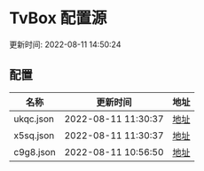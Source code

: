
# TvBox 配置源

更新时间: 2022-08-11 14:50:24


## 配置

|   名称  | 更新时间  |地址  |
|  ----  | ----  |----  |
|  ukqc.json | 2022-08-11 11:30:37 |[地址](https://box.okeybox.top/tv/ukqc.json) |
|  x5sq.json | 2022-08-11 11:30:37 |[地址](https://box.okeybox.top/tv/x5sq.json) |
|  c9g8.json | 2022-08-11 10:56:50 |[地址](https://box.okeybox.top/tv/c9g8.json) |
  
    